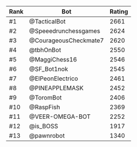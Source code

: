 Rank|Bot|Rating
---|---|---
#1|@TacticalBot|2661
#2|@Speeedrunchessgames|2624
#3|@CourageousCheckmate7|2620
#4|@tbhOnBot|2550
#5|@MaggiChess16|2546
#6|@SF_Bot1nok|2545
#7|@ElPeonElectrico|2461
#8|@PINEAPPLEMASK|2452
#9|@ToromBot|2406
#10|@RaspFish|2369
#11|@VEER-OMEGA-BOT|2252
#12|@is_BOSS|1917
#13|@pawnrobot|1340
